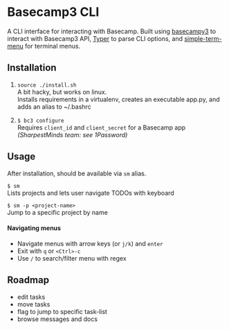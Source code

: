 # Basecamp3 CLI

A CLI interface for interacting with Basecamp. Built using
[basecampy3](https://github.com/phistrom/basecampy3) to interact with Basecamp3 API,
[Typer](https://github.com/tiangolo/typer) to parse CLI options, and [simple-term-menu](https://github.com/IngoMeyer441/simple-term-menu) for terminal menus.

## Installation
1. `source ./install.sh`  
A bit hacky, but works on linux.  
Installs requirements in a virtualenv, creates an executable app.py,
and adds an alias to ~/.bashrc


1. `$ bc3 configure`  
Requires `client_id` and `client_secret` for a Basecamp app  
*(SharpestMinds team: see 1Password)*


## Usage
After installation, should be available via `sm` alias.

`$ sm`  
Lists projects and lets user navigate TODOs with keyboard

`$ sm -p <project-name>`  
Jump to a specific project by name

#### Navigating menus
- Navigate menus with arrow keys (or `j/k`) and `enter`
- Exit with `q` or `<Ctrl>-c`
- Use `/` to search/filter menu with regex

## Roadmap
- edit tasks
- move tasks
- flag to jump to specific task-list
- browse messages and docs
